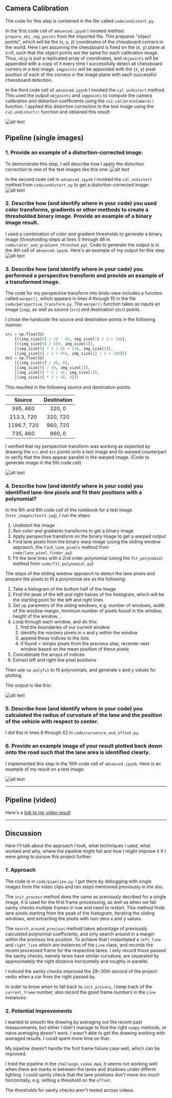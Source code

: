 

[//]: # (Image References)

[image1]: ./output_images/undistorted_vs_original.png "Undistorted vs original"
[image2]: ./test_images/test1.jpg "Road Transformed"
[image3]: ./output_images/color_gradient_threshed.png "Binary Example"
[image4]: ./output_images/warped.png "Warp Example"
[image5]: ./output_images/poly_fit_lanes.png "Fit Visual"
[image6]: ./output_images/marked_output.png "Output"
[video1]: ./project_video.mp4 "Video"
[undistorted]: ./output_images/test1_undist.png "Undistorted test image"
  

## Camera Calibration

The code for this step is contained in the file called `code/undistort.py`. 

In the first code cell of `advanced.ipynb` I invoked method `prepare_obj_img_points` from the imported file. This 
prepares "object points", which will be the (x, y, z) coordinates of the chessboard corners in the world. Here 
I am assuming the chessboard is fixed on the (x, y) plane at z=0, such that the object points are the same for each 
calibration image.  Thus, `objp` is just a replicated array of coordinates, and `objpoints` will be appended with a copy 
of it every time I successfully detect all chessboard corners in a test image.  `imgpoints` will be appended with the 
(x, y) pixel position of each of the corners in the image plane with each successful chessboard detection.  

In the third code cell of `advanced.ipynb` I invoked the `cal_undistort` method. This used the output `objpoints` and 
`imgpoints` to compute the camera calibration and distortion coefficients using 
the `cv2.calibrateCamera()` function.  I applied this distortion correction to the test image using the `cv2.undistort()` 
function and obtained this result: 

![alt text][image1]

## Pipeline (single images)

### 1. Provide an example of a distortion-corrected image.

To demonstrate this step, I will describe how I apply the distortion correction to one of the test images like this one:
![alt text][image2]

In the second code cell in `advanced.ipynb` I invoked the `cal_undistort` method from `code/undistort.py` to get a 
distortion-corrected image:
![alt text][undistorted]

### 2. Describe how (and identify where in your code) you used color transforms, gradients or other methods to create a thresholded binary image.  Provide an example of a binary image result.

I used a combination of color and gradient thresholds to generate a binary image (thresholding steps at lines 5 through 
46 in `code/color_and_gradient_threshed.py`). Code to generate the output is in the 4th cell of `advanced.ipynb`. Here's an 
example of my output for this step.
![alt text][image3]

### 3. Describe how (and identify where in your code) you performed a perspective transform and provide an example of a transformed image.

The code for my perspective transform into birds-view includes a function called `warper()`, which appears in lines 4 through 10 in the 
file `code/perspective_transform.py`.  The `warper()` function takes as inputs an image (`img`), as well as source (`src`) 
and destination (`dst`) points. 

I chose the hardcode the source and destination points in the following manner:

```python
src = np.float32(
    [[(img_size[0] / 2) - 45, img_size[1] / 2 + 100],
    [((img_size[0] / 6)), img_size[1]],
    [(img_size[0] * 5 / 6) + 130, img_size[1]],
    [(img_size[0] / 2 + 95), img_size[1] / 2 + 100]])
dst = np.float32(
    [[(img_size[0] / 4), 0],
    [(img_size[0] / 4), img_size[1]],
    [(img_size[0] * 3 / 4), img_size[1]],
    [(img_size[0] * 3 / 4), 0]])
```

This resulted in the following source and destination points:

| Source        | Destination   | 
|:-------------:|:-------------:| 
| 595, 460      | 320, 0        | 
| 213.3, 720      | 320, 720      |
| 1196.7, 720     | 960, 720      |
| 735, 460      | 960, 0        |

I verified that my perspective transform was working as expected by drawing the `src` and `dst` points onto a test image 
and its warped counterpart to verify that the lines appear parallel in the warped image. (Code to generate image in the 5th code cell)

![alt text][image4]

### 4. Describe how (and identify where in your code) you identified lane-line pixels and fit their positions with a polynomial?

In the 6th and 8th code cell of the notebook for a test image (`test_images/test3.jpg`), I run the steps:
  1. Undistort the image
  2. Run color and gradients transforms to get a binary image
  3. Apply perspective transform on the binary image to get a warped output
  4. Find lane pixels from the binary warp image (using the sliding window appraoch, the `find_lane_pixels` method from 
  `code/lane_pixel_finder.py`)
  5. Fit the lane lines with a 2nd order polynomial (using the `fit_polynomial` method from `code/fit_polynomial.py`)
  
The steps of the sliding window appraoch to detect the lane pixels and prepare the pixels to fit a polynomial are as the following:
1. Take a histogram of the bottom half of the image
2. Find the peak of the left and right halves of the histogram, which will be the starting point for the left and right lines
3. Set up paramters of the slidng windows, e.g. number of windows, width of the window margin, minimum number of pixels found
in the window, height of the window, .
4. Loop through each window, and do this: 
   1. find the boundaries of our current window
   2. identify the nonzero pixels in x and y within the window
   3. append these indices to the lists
   4. if found > minpix pixels from the previous step, recenter next window based on the mean position of these pixels
5. Concatenate the arrays of indices
6. Extract left and right line pixel positions

Then use `np.polyfit` to fit polynomials, and generate x and y values for plotting.
 
The output is like this:

![alt text][image5]

### 5. Describe how (and identify where in your code) you calculated the radius of curvature of the lane and the position of the vehicle with respect to center.

I did this in lines 8 through 42 in `code/curvature_and_offset.py`. 

### 6. Provide an example image of your result plotted back down onto the road such that the lane area is identified clearly.

I implemented this step in the 10th code cell of `advanced.ipynb`. 
Here is an example of my result on a test image:

![alt text][image6]

---

## Pipeline (video)

Here's a [link to my video result](./project_video_output.mp4)

---

## Discussion

Here I'll talk about the approach I took, what techniques I used, what worked and why, where the pipeline might fail and 
how I might improve it if I were going to pursue this project further.  

### 1. Approach

The code is in `code/pipeline.py`. I got there by debugging with single images from the video clips and ran steps 
mentioned previously in the doc.

The `init_process` method does the same as previously decribed for a single image, it 
is used for the first frame processsing, as well as when we fail sanity checks multiple frames in row and need to restart.
This method finds lane pixels starting from the peak of the histogram, iterating the sliding windows, and extracting the pixels with 
non-zero x and y values.

The `search_around_previous` method takes advantage of previously calculated polynomial coefficients, and only search around
in a margin within the previous line position. To achieve that I instantiated a `left_line` and `right_line` which are instances 
of the `Line` class, and records the recent processed frame for the respective lanes. I only record those passed the sanity checks,
namely lanes have similar curvature, are separated by approximately the right distance horizontally and roughly in parallel.

I noticed the sanity checks improved the 28~30th second of the project vedio when a car from the right passed by.

In order to know when to fall back to `init_process`, I keep track of the `current_frame` number, also record the good frame 
numbers in the `Line` instances.

### 2. Potential improvements

I wanted to smooth the drawing by averaging out the recent past measurements, but either I didn't manage to find the 
right `numpy` methods, or naive averaging doesn't work. I wasn't able to get the drawing working with averaged results.
I could spent more time on that.

My pipeline doesn't handle the first frame failure case well, which can be improved.

I tried the pipeline in the `challenge_video.mp4`, it seems not working well when there are marks in between the lanes 
and shadows under differnt lighting. I could sanity check that the lane positions don't move too much horizontally, e.g.
setting a threshold on the `offset`.

The thresholds for sanity checks aren't tested across videos.
